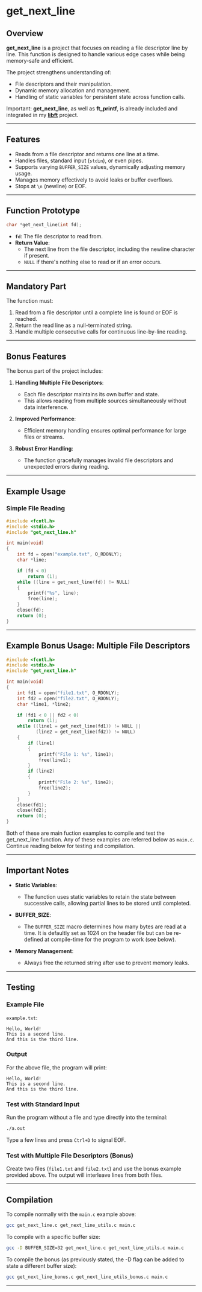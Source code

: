 # get_next_line

## Overview

**get_next_line** is a project that focuses on reading a file descriptor line by line. This function is designed to handle various edge cases while being memory-safe and efficient.

The project strengthens understanding of:

- File descriptors and their manipulation.
- Dynamic memory allocation and management.
- Handling of static variables for persistent state across function calls.

Important: **get_next_line**, as well as **ft_printf**, is already included and integrated in my **[libft](https://github.com/prando-a/42Cursus/tree/master/libft)** project.

---

## Features

- Reads from a file descriptor and returns one line at a time.
- Handles files, standard input (`stdin`), or even pipes.
- Supports varying `BUFFER_SIZE` values, dynamically adjusting memory usage.
- Manages memory effectively to avoid leaks or buffer overflows.
- Stops at `\n` (newline) or EOF.

---

## Function Prototype

```c
char *get_next_line(int fd);
```

- **`fd`**: The file descriptor to read from.
- **Return Value**:
  - The next line from the file descriptor, including the newline character if present.
  - `NULL` if there's nothing else to read or if an error occurs.

---

## Mandatory Part

The function must:

1. Read from a file descriptor until a complete line is found or EOF is reached.
2. Return the read line as a null-terminated string.
3. Handle multiple consecutive calls for continuous line-by-line reading.

---

## Bonus Features

The bonus part of the project includes:

1. **Handling Multiple File Descriptors**:
   - Each file descriptor maintains its own buffer and state.
   - This allows reading from multiple sources simultaneously without data interference.

2. **Improved Performance**:
   - Efficient memory handling ensures optimal performance for large files or streams.

3. **Robust Error Handling**:
   - The function gracefully manages invalid file descriptors and unexpected errors during reading.

---

## Example Usage

### Simple File Reading

```c
#include <fcntl.h>
#include <stdio.h>
#include "get_next_line.h"

int main(void)
{
    int fd = open("example.txt", O_RDONLY);
    char *line;

    if (fd < 0)
        return (1);
    while ((line = get_next_line(fd)) != NULL)
    {
        printf("%s", line);
        free(line);
    }
    close(fd);
    return (0);
}
```

---

## Example Bonus Usage: Multiple File Descriptors

```c
#include <fcntl.h>
#include <stdio.h>
#include "get_next_line.h"

int main(void)
{
    int fd1 = open("file1.txt", O_RDONLY);
    int fd2 = open("file2.txt", O_RDONLY);
    char *line1, *line2;

    if (fd1 < 0 || fd2 < 0)
        return (1);
    while ((line1 = get_next_line(fd1)) != NULL || 
           (line2 = get_next_line(fd2)) != NULL)
    {
        if (line1)
        {
            printf("File 1: %s", line1);
            free(line1);
        }
        if (line2)
        {
            printf("File 2: %s", line2);
            free(line2);
        }
    }
    close(fd1);
    close(fd2);
    return (0);
}
```
Both of these are main fuction examples to compile and test the get_next_line function. Any of these examples are referred below as `main.c`. Continue reading below for testing and compilation.


---

## Important Notes

- **Static Variables**:
  - The function uses static variables to retain the state between successive calls, allowing partial lines to be stored until completed.

- **BUFFER_SIZE**:
  - The `BUFFER_SIZE` macro determines how many bytes are read at a time. It is defaultly set as 1024 on the header file but can be re-defined at compile-time for the program to work (see below).

- **Memory Management**:
  - Always free the returned string after use to prevent memory leaks.

---

## Testing

### Example File

`example.txt`:
```
Hello, World!
This is a second line.
And this is the third line.
```

### Output

For the above file, the program will print:
```
Hello, World!
This is a second line.
And this is the third line.
```

### Test with Standard Input

Run the program without a file and type directly into the terminal:
```bash
./a.out
```

Type a few lines and press `Ctrl+D` to signal EOF.

### Test with Multiple File Descriptors (Bonus)

Create two files (`file1.txt` and `file2.txt`) and use the bonus example provided above. The output will interleave lines from both files.

---

## Compilation

To compile normally with the `main.c` example above:

```bash
gcc get_next_line.c get_next_line_utils.c main.c
```

To compile with a specific buffer size:

```bash
gcc -D BUFFER_SIZE=32 get_next_line.c get_next_line_utils.c main.c
```

To compile the bonus (as previously stated, the -D flag can be added to state a different buffer size):

```bash
gcc get_next_line_bonus.c get_next_line_utils_bonus.c main.c
```

---

